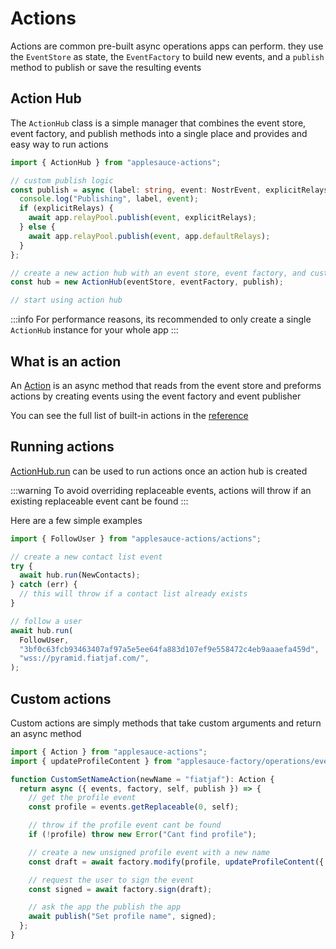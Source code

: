 # Actions

Actions are common pre-built async operations apps can perform. they use the `EventStore` as state, the `EventFactory` to build new events, and a `publish` method to publish or save the resulting events

## Action Hub

The `ActionHub` class is a simple manager that combines the event store, event factory, and publish methods into a single place and provides and easy way to run actions

```ts
import { ActionHub } from "applesauce-actions";

// custom publish logic
const publish = async (label: string, event: NostrEvent, explicitRelays?: string[]) => {
  console.log("Publishing", label, event);
  if (explicitRelays) {
    await app.relayPool.publish(event, explicitRelays);
  } else {
    await app.relayPool.publish(event, app.defaultRelays);
  }
};

// create a new action hub with an event store, event factory, and custom publish method
const hub = new ActionHub(eventStore, eventFactory, publish);

// start using action hub
```

:::info
For performance reasons, its recommended to only create a single `ActionHub` instance for your whole app
:::

## What is an action

An [Action](https://hzrd149.github.io/applesauce/typedoc/types/applesauce_actions.Action.html) is an async method that reads from the event store and preforms actions by creating events using the event factory and event publisher

You can see the full list of built-in actions in the [reference](https://hzrd149.github.io/applesauce/typedoc/modules/applesauce_actions.Actions.html)

## Running actions

[ActionHub.run](https://hzrd149.github.io/applesauce/typedoc/classes/applesauce_actions.ActionHub.html#run) can be used to run actions once an action hub is created

:::warning
To avoid overriding replaceable events, actions will throw if an existing replaceable event cant be found
:::

Here are a few simple examples

```ts
import { FollowUser } from "applesauce-actions/actions";

// create a new contact list event
try {
  await hub.run(NewContacts);
} catch (err) {
  // this will throw if a contact list already exists
}

// follow a user
await hub.run(
  FollowUser,
  "3bf0c63fcb93463407af97a5e5ee64fa883d107ef9e558472c4eb9aaaefa459d",
  "wss://pyramid.fiatjaf.com/",
);
```

## Custom actions

Custom actions are simply methods that take custom arguments and return an async method

```ts
import { Action } from "applesauce-actions";
import { updateProfileContent } from "applesauce-factory/operations/event";

function CustomSetNameAction(newName = "fiatjaf"): Action {
  return async ({ events, factory, self, publish }) => {
    // get the profile event
    const profile = events.getReplaceable(0, self);

    // throw if the profile event cant be found
    if (!profile) throw new Error("Cant find profile");

    // create a new unsigned profile event with a new name
    const draft = await factory.modify(profile, updateProfileContent({ name: newName }));

    // request the user to sign the event
    const signed = await factory.sign(draft);

    // ask the app the publish the app
    await publish("Set profile name", signed);
  };
}
```
